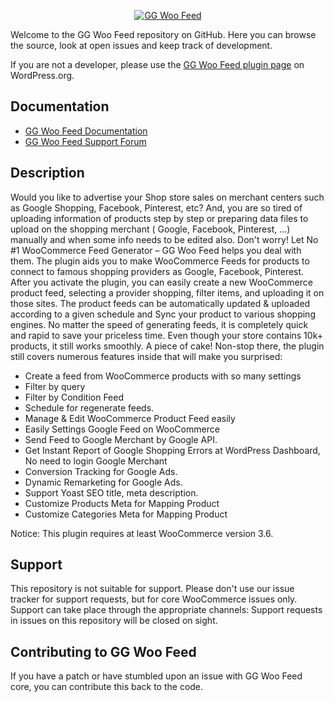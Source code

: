 <p align="center"><a href="https://gutengeek.com/"><img src="https://ps.w.org/gg-woo-feed/assets/icon-128x128.png" alt="GG Woo Feed"></a></p>

Welcome to the GG Woo Feed repository on GitHub. Here you can browse the source, look at open issues and keep track of development.

If you are not a developer, please use the [GG Woo Feed plugin page](https://wordpress.org/plugins/gg-woo-feed/) on WordPress.org.

## Documentation
* [GG Woo Feed Documentation](https://wpdocs.gitbook.io/gg-woo-feed/)
* [GG Woo Feed Support Forum](https://themelexus.ticksy.com/)

## Description
Would you like to advertise your Shop store sales on merchant centers such as Google Shopping, Facebook, Pinterest, etc? And, you are so tired of uploading information of products step by step or preparing data files to upload on the shopping merchant ( Google, Facebook, Pinterest, …) manually and when some info needs to be edited also. Don't worry! Let No #1 WooCommerce Feed Generator – GG Woo Feed helps you deal with them.
The plugin aids you to make WooCommerce Feeds for products to connect to famous shopping providers as Google, Facebook, Pinterest. After you activate the plugin, you can easily create a new WooCommerce product feed, selecting a provider shopping, filter items, and uploading it on those sites. The product feeds can be automatically updated & uploaded according to a given schedule and Sync your product to various shopping engines. No matter the speed of generating feeds, it is completely quick and rapid to save your priceless time. Even though your store contains 10k+ products, it still works smoothly. A piece of cake!
Non-stop there, the plugin still covers numerous features inside that will make you surprised:
- Create a feed from WooCommerce products with so many settings
- Filter by query
- Filter by Condition Feed
- Schedule for regenerate feeds.
- Manage & Edit WooCommerce Product Feed easily
- Easily Settings Google Feed on WooCommerce
- Send Feed to Google Merchant by Google API.
- Get Instant Report of Google Shopping Errors at WordPress Dashboard, No need to login Google Merchant
- Conversion Tracking for Google Ads.
- Dynamic Remarketing for Google Ads.
- Support Yoast SEO title, meta description.
- Customize Products Meta for Mapping Product
- Customize Categories Meta for Mapping Product

Notice: This plugin requires at least WooCommerce version 3.6.

## Support
This repository is not suitable for support. Please don't use our issue tracker for support requests, but for core WooCommerce issues only. Support can take place through the appropriate channels:
Support requests in issues on this repository will be closed on sight.

## Contributing to GG Woo Feed
If you have a patch or have stumbled upon an issue with GG Woo Feed core, you can contribute this back to the code.
